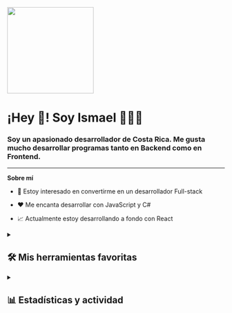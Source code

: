 <div id="header" aling="center">
  <img
    src="https://media3.giphy.com/media/v1.Y2lkPTc5MGI3NjExYTByYnprZHNmcmMwM2lxdTBxam5mMjM0bXhmcXpqMGgxMzdlcmMyZCZlcD12MV9pbnRlcm5hbF9naWZfYnlfaWQmY3Q9Zw/JqmupuTVZYaQX5s094/giphy.webp"
    width="200"
  />
  <h1 aling="center">¡Hey 👋! Soy Ismael 👨🏻‍💻</h1>
  <h3 aling="center">
    Soy un apasionado desarrollador de Costa Rica. Me gusta mucho desarrollar
    programas tanto en Backend como en Frontend.
  </h3>
</div>

--- 

**Sobre mí** 

- 👀 Estoy interesado en convertirme en un desarrollador Full-stack 

- ❤️ Me encanta desarrollar con JavaScript y C#

- 📈 Actualmente estoy desarrollando a fondo con React

<details>
  <summary><h2>🛠️ Mis herramientas favoritas</h2></summary>
  <h3>👨‍💻 Lenguajes de programación y marcado</h3>
  <p>
    <a href="https://github.com/search?q=user%3ADenverCoder1+language%3Acsharp"
      ><img
        alt="C#"
        src="https://custom-icon-badges.demolab.com/badge/C%23-68217A.svg?logo=cs2&logoColor=white"
    /></a>
    <a href="https://github.com/search?q=user%3ADenverCoder1+language%3Acss"
      ><img
        alt="CSS"
        src="https://img.shields.io/badge/CSS-1572B6.svg?logo=css3&logoColor=white"
    /></a>
    <a href="https://github.com/search?q=user%3ADenverCoder1+language%3Ahtml"
      ><img
        alt="HTML"
        src="https://img.shields.io/badge/HTML-E34F26.svg?logo=html5&logoColor=white"
    /></a>
    <a href="https://github.com/search?q=user%3ADenverCoder1+language%3Ajava"
      ><img
        alt="Java"
        src="https://custom-icon-badges.demolab.com/badge/Java-007396.svg?logo=java&logoColor=white"
    /></a>
    <a
      href="https://github.com/search?q=user%3ADenverCoder1+language%3Ajavascript"
      ><img
        alt="JavaScript"
        src="https://img.shields.io/badge/JavaScript-F7DF1E.svg?logo=javascript&logoColor=black"
    /></a>
    <a
      href="https://github.com/search?q=user%3ADenverCoder1+language%3Ajavascript"
      ><img
        alt="Node.js"
        src="https://img.shields.io/badge/Node.js-43853D.svg?logo=node.js&logoColor=white"
    /></a>
    <a href="https://github.com/search?q=user%3ADenverCoder1+language%3Aphp"
      ><img
        alt="PHP"
        src="https://img.shields.io/badge/PHP-777BB4.svg?logo=php&logoColor=white"
    /></a>
    <a href="https://github.com/search?q=user%3ADenverCoder1+language%3Apython"
      ><img
        alt="Python"
        src="https://img.shields.io/badge/Python-14354C.svg?logo=python&logoColor=white"
    /></a>
    <a href="https://github.com/search?q=user%3ADenverCoder1+language%3Asql"
      ><img
        alt="SQL"
        src="https://custom-icon-badges.demolab.com/badge/SQL-025E8C.svg?logo=database&logoColor=white"
    /></a>
  </p>

  <h3>🧰 Frameworks y librerías</h3>

  <p>
    <a href="#"
      ><img
        alt="Bootstrap"
        src="https://img.shields.io/badge/Bootstrap-7952B3.svg?logo=bootstrap&logoColor=white"
    /></a>
    <a href="#"
      ><img
        alt="React"
        src="https://img.shields.io/badge/React-20232a.svg?logo=react&logoColor=%2361DAFB"
    /></a>
    <a href="#"
      ><img
        alt="Angular"
        src="https://img.shields.io/badge/Angular-DD0031?logo=angular&logoColor=white"
    /></a>
    <a href="#"
      ><img
        alt="MUI"
        src="https://img.shields.io/badge/MUI-007FFF?logo=mui&logoColor=white"
    /></a>
    <a href="#"
      ><img
        alt="Angular Material"
        src="https://img.shields.io/badge/Angular_Material-FF4081?logo=angular&logoColor=white"
    /></a>
    <a href="#"
      ><img
        alt="ASP.NET Core"
        src="https://img.shields.io/badge/ASP.NET_Core-5C2D91?logo=dotnet&logoColor=white"
    /></a>
    <a href="#"
      ><img
        alt=".NET"
        src="https://img.shields.io/badge/.NET-512BD4?logo=dotnet&logoColor=white"
    /></a>
    <a href="#"
      ><img
        alt="Prisma"
        src="https://img.shields.io/badge/Prisma-2D3748?logo=prisma&logoColor=white"
    /></a>
    <a href="#"
      ><img
        alt="Blazor"
        src="https://img.shields.io/badge/Blazor-512BD4?logo=blazor&logoColor=white"
    /></a>
  </p>

  <h3>🗄️Bases de datos</h3>

  <p>
    <a href="#"
      ><img
        alt="MySQL"
        src="https://img.shields.io/badge/MySQL-00f.svg?logo=mysql&logoColor=white"
    /></a>
    <a href="#"
      ><img
        alt="SQL Server Management Studio"
        src="https://img.shields.io/badge/SQL_Server_Management_Studio-CC2927?logo=microsoft-sql-server&logoColor=white"
    /></a>
  </p>

  <h3>💻 Software y herramientas</h3>
  
  <p>
    <a href="#"
      ><img
        alt="Discord"
        src="https://img.shields.io/badge/-Discord-5865F2.svg?logo=discord&logoColor=white"
    /></a>
    <a href="#"
      ><img
        alt="Postman"
        src="https://img.shields.io/badge/Postman-FF6C37?logo=postman&logoColor=white"
    /></a>
    <a href="#"
      ><img
        alt="Stack Overflow"
        src="https://img.shields.io/badge/-Stack%20Overflow-FE7A16?logo=stack-overflow&logoColor=white"
    /></a>
    <a href="#"
      ><img
        alt="Visual Studio Code"
        src="https://img.shields.io/badge/Visual%20Studio%20Code-0078d7.svg?logo=visual-studio-code&logoColor=white"
    /></a>
    <a href="#"
      ><img
        alt="XAMPP"
        src="https://img.shields.io/badge/XAMPP-FB7A24?logo=xampp&logoColor=white"
    /></a>
    <a href="#"
      ><img
        alt="Visual Studio"
        src="https://img.shields.io/badge/Visual%20Studio-5C2D91.svg?logo=visual-studio&logoColor=white"
    /></a>
    <a href="#"
      ><img
        alt="NetBeans"
        src="https://img.shields.io/badge/NetBeans-1B6AC6.svg?logo=apache-netbeans-ide&logoColor=white"
    /></a>
    <a href="#"
      ><img
        alt="ChatGPT"
        src="https://img.shields.io/badge/ChatGPT-00A67E?logo=openai&logoColor=white"
    /></a>
  </p>
</details>

<details> 
  <summary><h2>📊 Estadísticas y actividad</h2></summary>
<!--- stats & Trophy (start) -->
<p align="center">
<!--- stats & Trophy (start) -->
<p align="center">
  <!--- stats (start) -->
<table align="center">
<tr border="none">
<td width="50%" align="center">
  
  <img  align="center"  src="https://github-readme-stats.vercel.app/api?username=IsmaQuesada&theme=dark&show_icons=true&count_private=true" />
  <br></br>
  <img  title="🔥 Get streak stats for your profile at git.io/streak-stats" alt="Mark streak" src="https://github-readme-streak-stats.herokuapp.com/?user=IsmaQuesada&theme=dark&hide_border=false" /> 
</td>

<td width="50%" align="center">

  <img  align="center"  src="https://github-readme-stats.anuraghazra1.vercel.app/api/top-langs/?username=IsmaQuesada&theme=dark&hide_border=false&no-bg=true&no-frame=true&langs_count=10"/>
  
  </td>
</tr>
</table>
<!--- stats (end) -->

<!--- trophy (start) -->
<div align=center>
  <a href="https://github.com/ryo-ma/github-profile-trophy" title="Go to Source">
      <img align="center" width=84% src="https://github-profile-trophy.vercel.app/?username=IsmaQuesada&theme=radical&row=1&column=7&margin-h=15&margin-w=5&no-bg=true" alt="TROPHY" />
    </a>
</div>
<!--- trophy (start) -->


</p>        
<!--- stats (end) -->
</details>
<!---
IsmaQuesada/IsmaQuesada is a ✨ special ✨ repository because its `README.md` (this file) appears on your GitHub profile.
You can click the Preview link to take a look at your changes.
--->

